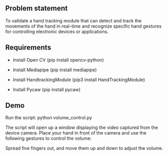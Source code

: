 ## Problem statement

To validate a hand tracking module that can detect and track the movements of the hand in real-time and recognize specific hand gestures for controlling electronic devices or applications.





## Requirements

- Install Open CV (pip install opencv-python)
- Install Mediapipe (pip install mediapipe)
- Install HandtrackingModule (pip3 install HandTrackingModule)

- Install Pycaw (pip install pycaw)


## Demo

Run the script: python volume_control.py

The script will open up a window displaying the video captured from the device camera. Place your hand in front of the camera and use the following gestures to control the volume:

Spread five fingers out, and move them up and down to adjust the volume.


